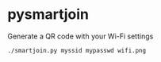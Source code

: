 # pysmartjoin
Generate a QR code with your Wi-Fi settings


```
./smartjoin.py myssid mypasswd wifi.png
```
